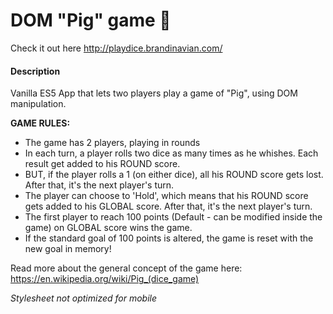 # DOM "Pig" game 🎲

Check it out here http://playdice.brandinavian.com/

#### Description

Vanilla ES5 App that lets two players play a game of "Pig", using DOM manipulation.

**GAME RULES:**

- The game has 2 players, playing in rounds
- In each turn, a player rolls two dice as many times as he whishes. Each result get added to his ROUND score.
- BUT, if the player rolls a 1 (on either dice), all his ROUND score gets lost. After that, it's the next player's turn.
- The player can choose to 'Hold', which means that his ROUND score gets added to his GLOBAL score. After that, it's the next player's turn.
- The first player to reach 100 points (Default - can be modified inside the game) on GLOBAL score wins the game.
- If the standard goal of 100 points is altered, the game is reset with the new goal in memory!


Read more about the general concept of the game here: https://en.wikipedia.org/wiki/Pig_(dice_game)

*Stylesheet not optimized for mobile*
